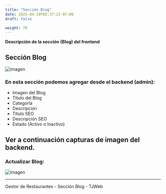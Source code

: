 ```yaml
---
title: "Sección Blog"
date: 2025-04-29T05:37:23-07:00
draft: false

weight: 70
---
```


**Descripción de la sección (Blog) del frontend**
## Sección Blog
![imagen](/proyectos/foodpark/blogNoticias_opt.png)

### En esta sección podemos agregar desde el **backend** (admin):
- Imagen del Blog
- Titulo del Blog
- Categoría
- Descripción
- Título SEO
- Descripción SEO
- Estado (Activo o Inactivo)
## Ver a continuación capturas de imagen del **backend**.
### Actualizar Blog:
![imagen](/proyectos/foodpark/blogNoticias_actualizar_blog_opt.png)

***
Gestor de Restaurantes - Sección Blog - TJWeb

